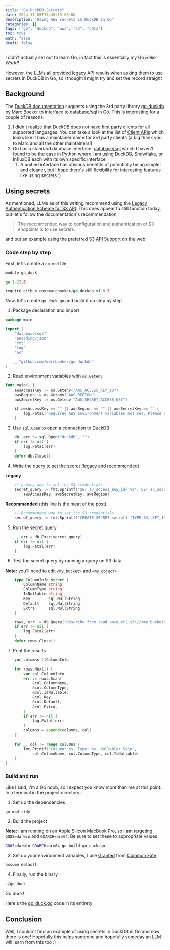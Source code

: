 ```yaml
---
title: "Go DuckDB Secrets"
date: 2024-11-05T17:45:19-08:00
description: "Using AWS secrets in DuckDB in Go"
categories: []
tags: ["go", "duckdb", "aws", "s3", "data"]
toc: true
math: false
draft: false
---
```

I didn't actually set out to learn Go, in fact this is essentially my Go *Hello World!*

However, the LLMs all provided legacy API results when asking them to use secrets in DuckDB in Go, so I thought I might try and set the record straight

## Background

The [DuckDB documentation](https://duckdb.org/docs/api/go) suggests using the 3rd party library [go-duckdb](https://github.com/marcboeker/go-duckdb) by Marc Boeker to interface to [database/sql](https://pkg.go.dev/database/sql) in Go. This is interesting for a couple of reasons:

1. I didn't realize that DuckDB does not have first party clients for all supported languages. You can take a look at the list of [Client APIs](https://duckdb.org/docs/api/overview.html) which looks like it has a maintainer name for 3rd party clients (a big thank you to Marc and all the other maintainers!)
2. Go has a standard database interface: [database/sql](https://pkg.go.dev/database/sql) which I haven't found to be the case in Python where I am using DuckDB, Snowflake, or InfluxDB each with its own specific interface
   1. A unified interface has obvious benefits of potentially being simpler and cleaner, but I hope there's still flexibility for interesting features like using secrets :)

## Using secrets

As mentioned, LLMs as of this writing recommend using the [Legacy Authentication Scheme for S3 API](https://duckdb.org/docs/extensions/httpfs/s3api_legacy_authentication.html). This does appear to still function today, but let's follow the documentation's recommendation:

> The recommended way to configuration and authentication of S3 endpoints is to use secrets.

and put an example using the preferred [S3 API Support](https://duckdb.org/docs/extensions/httpfs/s3api.html) on the web

### Code step by step

First, let's create a `go.mod` file

```go
module go_duck

go 1.22.8

require github.com/marcboeker/go-duckdb v1.8.2
```

Now, let's create `go_duck.go` and build it up step by step

1. Package declaration and import

```go
package main

import (
	"database/sql"
	"encoding/json"
	"fmt"
	"log"
	"os"

	_ "github.com/marcboeker/go-duckdb"
)
```
2. Read environment variables with `os.Getenv` 

```go
func main() {
	awsAccessKey := os.Getenv("AWS_ACCESS_KEY_ID")
	awsRegion := os.Getenv("AWS_REGION")
	awsSecretKey := os.Getenv("AWS_SECRET_ACCESS_KEY")

	if awsAccessKey == "" || awsRegion == "" || awsSecretKey == "" {
		log.Fatal("Required AWS environment variables not set. Please set AWS_ACCESS_KEY_ID, AWS_REGION, and AWS_SECRET_ACCESS_KEY")
	}
```

3. Use `sql.Open` to open a connection to DuckDB

```go
	db, err := sql.Open("duckdb", "")
	if err != nil {
		log.Fatal(err)
	}
	defer db.Close()
```

4. Write the query to set the secret (legacy and recommended)

**Legacy**

```go
    // Legacy way to set the S3 credentials
	secret_query := fmt.Sprintf("SET s3_access_key_id='%s'; SET s3_secret_access_key='%s'; SET s3_region='%s';",
		awsAccessKey, awsSecretKey, awsRegion)
```
**Recommended** (this line is the meat of the post)

```go
    // Recommended way to set the S3 credentials
	secret_query := fmt.Sprintf("CREATE SECRET secret1 (TYPE S3, KEY_ID '%s', SECRET '%s', REGION '%s');", awsAccessKey, awsSecretKey, awsRegion)
```

5. Run the secret query

```go
	_, err = db.Exec(secret_query)
	if err != nil {
		log.Fatal(err)
	}
```

6. Test the secret query by running a query on S3 data

**Note:** you'll need to edit `<my_bucket>` and `<my_object>`

```go
	type ColumnInfo struct {
		ColumnName string
		ColumnType string
		IsNullable string
		Key        sql.NullString
		Default    sql.NullString
		Extra      sql.NullString
	}

	rows, err := db.Query("describe from read_parquet('s3://<my_bucket>/<my_object>.parquet')")
	if err != nil {
		log.Fatal(err)
	}
	defer rows.Close()
```

7. Print the results

```go
	var columns []ColumnInfo

	for rows.Next() {
		var col ColumnInfo
		err := rows.Scan(
			&col.ColumnName,
			&col.ColumnType,
			&col.IsNullable,
			&col.Key,
			&col.Default,
			&col.Extra,
		)
		if err != nil {
			log.Fatal(err)
		}
		columns = append(columns, col)
	}

	for _, col := range columns {
		fmt.Printf("Column: %s, Type: %s, Nullable: %s\n",
			col.ColumnName, col.ColumnType, col.IsNullable)
	}
}
```

### Build and run

Like I said, I'm a Go noob, so I expect you know more than me at this point. In a terminal in the project directory:

1. Set up the dependencies

```bash
go mod tidy
```

2. Build the project

**Note:** I am running on an Apple Silicon MacBook Pro, so I am targeting `GOOS=darwin` and `GOARCH=arm64`. Be sure to set these to appropriate values

```bash
GOOS=darwin GOARCH=arm64 go build go_duck.go
```

3. Set up your environment variables, I use [Granted](https://www.granted.dev) from [Common Fate](https://www.commonfate.io)

```bash
assume default
```

4. Finally, run the binary

```bash
./go_duck
```

Go duck!

Here's the [go_duck.go](go_duck.go) code in its entirety

## Conclusion

Well, I couldn't find an example of using secrets in DuckDB in Go and now there is one! Hopefully this helps someone and hopefully someday an LLM will learn from this too :)
